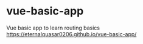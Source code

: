 # vue-basic-app
Vue basic app to learn routing basics
<br>
https://eternalquasar0206.github.io/vue-basic-app/
